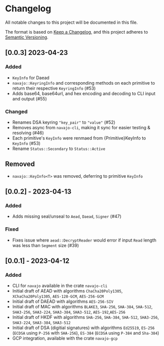 # Changelog

All notable changes to this project will be documented in this file.

The format is based on [Keep a Changelog](https://keepachangelog.com/en/1.0.0/),
and this project adheres to [Semantic Versioning](https://semver.org/spec/v2.0.0.html).

## [0.0.3] 2023-04-23

### Added

-   `KeyInfo` for Daead
-   `navajo::KeyringInfo` and corresponding methods on each primitive to return their respective `KeyringInfo` (#53)
-   Adds base64, base64url, and hex encoding and decoding to CLI input and output (#55)

### Changed

-   Renames DSA keyring `"key_pair"` to `"value"` (#52)
-   Removes async from `navajo-cli`, making it sync for easier testing & resolving (#46)
-   Each primitive's `KeyInfo` were renmaed from {Primitive}KeyInfo to `KeyInfo` (#53)
-   Rename `Status::Secondary` to `Status::Active`

## Removed

-   `navajo::KeyInfo<T>` was removed, deferring to primitive `KeyInfo`

## [0.0.2] - 2023-04-13

### Added

-   Adds missing seal/unseal to `Aead`, `Daead`, `Signer` (#47)

### Fixed

-   Fixes issue where `aead::DecryptReader` would error if input `Read` length was less than `Segment` size (#39)

## [0.0.1] - 2023-04-12

### Added

-   CLI for `navajo` available in the crate `navajo-cli`
-   Initial draft of AEAD with algorithms `ChaCha20Poly1305`, `XChaCha20Poly1305`, `AES-128-GCM`, `AES-256-GCM`
-   Initial draft of DAEAD with algorithms `AES-256-SIV`
-   Initial draft of MAC with algorithms `BLAKE3`, `SHA-256`, `SHA-384`, `SHA-512`, `SHA3-256`, `SHA3-224`, `SHA3-384`, `SHA3-512`, `AES-192`,`AES-256`
-   Initial draft of HKDF with algorithms `SHA-256`, `SHA-384`, `SHA-512`, `SHA3-256`, `SHA3-224`, `SHA3-384`, `SHA3-512`
-   Initial draft of DSA (digitial signatures) with algorithms `Ed25519`, `ES-256` (`ECDSA` using `P-256` with `SHA-256`), `ES-384` (`ECDSA` using `P-384` and `Sha-384`)
-   GCP integration, available with the crate `navajo-gcp`
